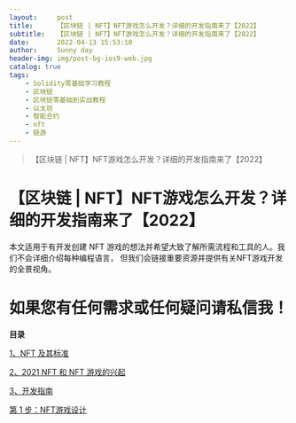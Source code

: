 ```yaml
---
layout:     post
title:      【区块链 | NFT】NFT游戏怎么开发？详细的开发指南来了【2022】
subtitle:   【区块链 | NFT】NFT游戏怎么开发？详细的开发指南来了【2022】
date:       2022-04-13 15:53:10
author:     Sunny day
header-img: img/post-bg-ios9-web.jpg
catalog: true
tags:
    - Solidity零基础学习教程
    - 区块链
    - 区块链零基础到实战教程
    - 以太坊
    - 智能合约
    - nft
    - 链游
---
```


>【区块链 | NFT】NFT游戏怎么开发？详细的开发指南来了【2022】

# 【区块链 | NFT】NFT游戏怎么开发？详细的开发指南来了【2022】

本文适用于有开发创建 NFT 游戏的想法并希望大致了解所需流程和工具的人。我们不会详细介绍每种编程语言， 但我们会链接重要资源并提供有关NFT游戏开发的全景视角。

# 如果您有任何需求或任何疑问请私信我！

**目录**

[1、NFT 及其标准](#1%E3%80%81NFT%20%E5%8F%8A%E5%85%B6%E6%A0%87%E5%87%86)

[2、2021 NFT 和 NFT 游戏的兴起](#2%E3%80%812021-NFT-%E5%92%8C-NFT-%E6%B8%B8%E6%88%8F%E7%9A%84%E5%85%B4%E8%B5%B7)

[3、开发指南](#3%E3%80%81%E5%BC%80%E5%8F%91%E6%8C%87%E5%8D%97)

[第 1 步：NFT游戏设计](#%E7%AC%AC-1-%E6%AD%A5%EF%BC%9ANFT%E6%B8%B8%E6%88%8F%E8%AE%BE%E8%AE%A1)

